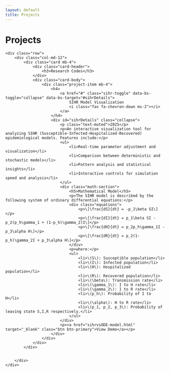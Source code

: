 ```yaml
---
layout: default
title: Projects
---
```


<div class="container mt-5">
    <h1 class="mb-5">Projects</h1>

    <div class="row">
        <div class="col-md-12">
            <div class="card mb-4">
                <div class="card-header">
                    <h3>Research Codes</h3>
                </div>
                <div class="card-body">
                    <div class="project-item mb-4">
                        <h4>
                            <a href="#" class="sihr-toggle" data-bs-toggle="collapse" data-bs-target="#sihrDetails">
                                SIHR Model Visualization
                                <i class="fas fa-chevron-down ms-2"></i>
                            </a>
                        </h4>
                        <div id="sihrDetails" class="collapse">
                            <p class="text-muted">2025</p>
                            <p>An interactive visualization tool for analyzing SIHR (Susceptible-Infected-Hospitalized-Recovered) epidemiological models. Features include:</p>
                            <ul>
                                <li>Real-time parameter adjustment and visualization</li>
                                <li>Comparison between deterministic and stochastic models</li>
                                <li>Pattern analysis and statistical insights</li>
                                <li>Interactive controls for simulation speed and analysis</li>
                            </ul>
                            <div class="math-section">
                                <h5>Mathematical Model</h5>
                                <p>The SIHR model is described by the following system of ordinary differential equations:</p>
                                <div class="equations">
                                    <p>\[\frac{dS}{dt} = -p_1\beta SI\]</p>
                                    <p>\[\frac{dI}{dt} = p_1\beta SI - p_2(p_h\gamma_1 + (1-p_h)\gamma_2)I\]</p>
                                    <p>\[\frac{dH}{dt} = p_2p_h\gamma_1I - p_3\alpha H\]</p>
                                    <p>\[\frac{dR}{dt} = p_2(1-p_h)\gamma_2I + p_3\alpha H\]</p>
                                </div>
                                <p>where:</p>
                                <ul>
                                    <li>\(S\): Susceptible population</li>
                                    <li>\(I\): Infected population</li>
                                    <li>\(H\): Hospitalized population</li>
                                    <li>\(R\): Recovered population</li>
                                    <li>\(\beta\): Transmission rate</li>
                                    <li>\(\gamma_1\): I to H rate</li>
                                    <li>\(\gamma_2\): I to R rate</li>
                                    <li>\(p_h\): Probability of I to H</li>
                                    <li>\(\alpha\): H to R rate</li>
                                    <li>\(p_1, p_2, p_3\): Probability of leaving state S,I,R respectively.</li>
                                </ul>
                            </div>
                            <p><a href="sihrvsODE-model.html" target="_blank" class="btn btn-primary">View Demo</a></p>
                        </div>
                    </div>
                </div>
            </div>

            
        </div>
    </div>
</div>

<style>
.math-section {
    margin: 2rem 0;
    padding: 1rem;
    background-color: #f8f9fa;
    border-radius: 8px;
}

.equations {
    margin: 1rem 0;
    padding: 1rem;
    background-color: white;
    border-radius: 4px;
    overflow-x: auto;
}

.equations p {
    margin: 0.5rem 0;
    text-align: center;
}

.sihr-toggle {
    color: inherit;
    text-decoration: none;
    display: flex;
    align-items: center;
    justify-content: space-between;
}

.sihr-toggle:hover {
    color: #007bff;
}

.sihr-toggle .fa-chevron-down {
    transition: transform 0.3s ease;
}

.sihr-toggle[aria-expanded="true"] .fa-chevron-down {
    transform: rotate(180deg);
}

.btn-primary {
    background-color: #007bff;
    color: white;
    padding: 0.5rem 1rem;
    border-radius: 4px;
    text-decoration: none;
    display: inline-block;
}

.btn-primary:hover {
    background-color: #0056b3;
    color: white;
}
</style>

<script>
document.addEventListener('DOMContentLoaded', function() {
    const sihrToggle = document.querySelector('.sihr-toggle');
    sihrToggle.addEventListener('click', function(e) {
        e.preventDefault();
        const icon = this.querySelector('.fa-chevron-down');
        if (this.getAttribute('aria-expanded') === 'true') {
            this.setAttribute('aria-expanded', 'false');
        } else {
            this.setAttribute('aria-expanded', 'true');
        }
    });
});
</script> 